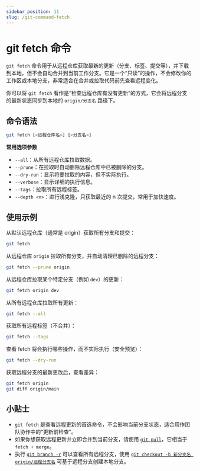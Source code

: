 ```yaml
---
sidebar_position: 11
slug: /git-command-fetch
---
```


# git fetch 命令

`git fetch` 命令用于从远程仓库获取最新的更新（分支、标签、提交等），并下载到本地，但不会自动合并到当前工作分支。它是一个“只读”的操作，不会修改你的工作区或本地分支，非常适合在合并或拉取代码前先查看远程变化。

你可以将 `git fetch` 看作是“检查远程仓库有没有更新”的方式，它会将远程分支的最新状态同步到本地的 `origin/分支名` 路径下。



## 命令语法

```bash
git fetch [<远程仓库名>] [<分支名>]
```

**常用选项参数**

- `--all`：从所有远程仓库拉取数据。
- `--prune`：在拉取时自动删除远程仓库中已被删除的分支。
- `--dry-run`：显示将要拉取的内容，但不实际执行。
- `--verbose`：显示详细的执行信息。
- `--tags`：拉取所有远程标签。
- `--depth <n>`：进行浅克隆，只获取最近的 n 次提交，常用于加快速度。



## 使用示例

从默认远程仓库（通常是 origin）获取所有分支和提交：

```bash
git fetch
```

从远程仓库 `origin` 拉取所有分支，并自动清理已删除的远程分支：

```bash
git fetch --prune origin
```

从远程仓库拉取某个特定分支（例如 `dev`）的更新：

```bash
git fetch origin dev
```

从所有远程仓库拉取所有更新：

```bash
git fetch --all
```

获取所有远程标签（不合并）：

```bash
git fetch --tags
```

查看 fetch 将会执行哪些操作，而不实际执行（安全预览）：

```bash
git fetch --dry-run
```

获取远程分支的最新更改后，查看差异：

```bash
git fetch origin
git diff origin/main
```



## 小贴士

- `git fetch` 是查看远程更新的首选命令，不会影响当前分支状态，适合用作团队协作中的“更新前检查”。
- 如果你想获取远程更新并立即合并到当前分支，请使用 [`git pull`](/git/git-command-pull/)，它相当于 `fetch + merge`。
- 执行 [`git branch -r`](/git/git-command-branch/) 可以查看所有远程分支，使用 [`git checkout -b 新分支名 origin/远程分支名`](/git/git-command-checkout/) 可基于远程分支创建本地分支。
